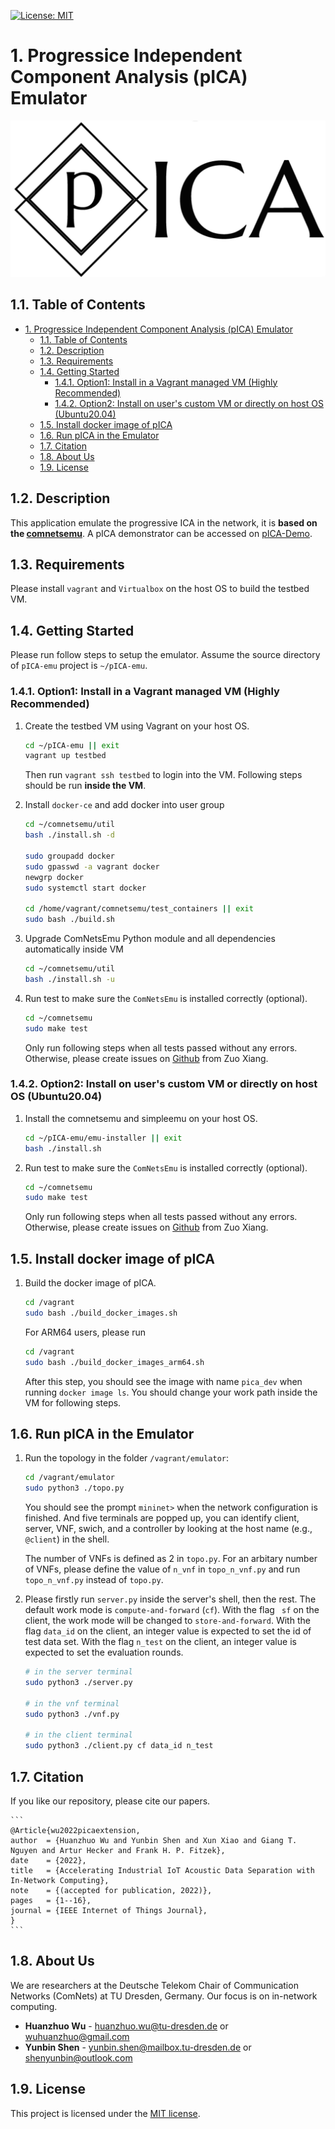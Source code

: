 [![License: MIT](https://img.shields.io/badge/License-MIT-yellow.svg)](https://opensource.org/licenses/MIT)

# 1. Progressice Independent Component Analysis (pICA) Emulator
![](image/logo.png)

## 1.1. Table of Contents
- [1. Progressice Independent Component Analysis (pICA) Emulator](#1-progressice-independent-component-analysis-pica-emulator)
  - [1.1. Table of Contents](#11-table-of-contents)
  - [1.2. Description](#12-description)
  - [1.3. Requirements](#13-requirements)
  - [1.4. Getting Started](#14-getting-started)
    - [1.4.1. Option1: Install in a Vagrant managed VM (Highly Recommended)](#141-option1-install-in-a-vagrant-managed-vm-highly-recommended)
    - [1.4.2. Option2: Install on user's custom VM or directly on host OS (Ubuntu20.04)](#142-option2-install-on-users-custom-vm-or-directly-on-host-os-ubuntu2004)
  - [1.5. Install docker image of pICA](#15-install-docker-image-of-pica)
  - [1.6. Run pICA in the Emulator](#16-run-pica-in-the-emulator)
  - [1.7. Citation](#17-citation)
  - [1.8. About Us](#18-about-us)
  - [1.9. License](#19-license)


## 1.2. Description

This application emulate the progressive ICA in the network, it is **based on the [comnetsemu](https://git.comnets.net/public-repo/comnetsemu)**.
A pICA demonstrator can be accessed on [pICA-Demo](https://huanzhuo.github.io/pICA-demo/).

## 1.3. Requirements

Please install `vagrant` and `Virtualbox` on the host OS to build the testbed VM.

## 1.4. Getting Started

Please run follow steps to setup the emulator. Assume the source directory of `pICA-emu` project is `~/pICA-emu`.

### 1.4.1. Option1: Install in a Vagrant managed VM (Highly Recommended)

1. Create the testbed VM using Vagrant on your host OS.
    ```bash
    cd ~/pICA-emu || exit
    vagrant up testbed
    ```
    Then run `vagrant ssh testbed` to login into the VM. Following steps should be run **inside the VM**.

2. Install `docker-ce` and add docker into user group
    ```bash
    cd ~/comnetsemu/util
    bash ./install.sh -d

    sudo groupadd docker
    sudo gpasswd -a vagrant docker
    newgrp docker
    sudo systemctl start docker
    
    cd /home/vagrant/comnetsemu/test_containers || exit
    sudo bash ./build.sh
    ```

<!-- 2. 
    ```bash
    sudo apt-get update
    sudo apt-get install  apt-transport-https  ca-certificates curl  software-properties-common
    curl -fsSL  https://download.docker.com/linux/ubuntu/gpg | sudo apt-key add
    sudo add-apt-repository "deb [arch=amd64]  https://download.docker.com/linux/ubuntu bionic stable" 
    sudo apt-get update
    sudo apt-get install docker-ce

    sudo groupadd docker
    sudo gpasswd -a vagrant docker
    newgrp docker

    cd /home/vagrant/comnetsemu/test_containers || exit
    sudo bash ./build.sh
    ``` -->

3. Upgrade ComNetsEmu Python module and all dependencies automatically inside VM
    ```bash
    cd ~/comnetsemu/util
    bash ./install.sh -u
    ```

4. Run test to make sure the `ComNetsEmu` is installed correctly (optional).
    ```bash
    cd ~/comnetsemu
    sudo make test
    ```
    Only run following steps when all tests passed without any errors. Otherwise, please create issues on [Github](https://github.com/stevelorenz/comnetsemu/issues) from Zuo Xiang.

### 1.4.2. Option2: Install on user's custom VM or directly on host OS (Ubuntu20.04)

1. Install the comnetsemu and simpleemu on your host OS.
    ```bash
    cd ~/pICA-emu/emu-installer || exit
    bash ./install.sh
    ```
2. Run test to make sure the `ComNetsEmu` is installed correctly (optional).
    ```bash
    cd ~/comnetsemu
    sudo make test
    ```
    Only run following steps when all tests passed without any errors. Otherwise, please create issues on [Github](https://github.com/stevelorenz/comnetsemu/issues) from Zuo Xiang.

## 1.5. Install docker image of pICA
1. Build the docker image of pICA.
    ```bash
    cd /vagrant
    sudo bash ./build_docker_images.sh
    ```
    For ARM64 users, please run
    ```bash
    cd /vagrant
    sudo bash ./build_docker_images_arm64.sh
    ```
    After this step, you should see the image with name ```pica_dev``` when running ```docker image ls```. You should change your work path inside the VM for following steps.

## 1.6. Run pICA in the Emulator
1. Run the topology in the folder ```/vagrant/emulator```:
    ```bash 
    cd /vagrant/emulator
    sudo python3 ./topo.py
    ```
    You should see the prompt `mininet>` when the network configuration is finished.
    And five terminals are popped up, you can identify client, server, VNF, swich, and a controller by looking at the host name (e.g., `@client`) in the shell.

    The number of VNFs is defined as 2 in ```topo.py```. For an arbitary number of VNFs, please define the value of ```n_vnf``` in ```topo_n_vnf.py``` and run ```topo_n_vnf.py``` instead of ```topo.py```.

3. Please firstly run `server.py` inside the server's shell, then the rest. The default work mode is ```compute-and-forward``` (```cf```). With the flag ``` sf``` on the client, the work mode will be changed to ```store-and-forward```. With the flag ```data_id``` on the client, an integer value is expected to set the id of test data set. With the flag ```n_test``` on the client, an integer value is expected to set the evaluation rounds.
    ```bash
    # in the server terminal
    sudo python3 ./server.py

    # in the vnf terminal
    sudo python3 ./vnf.py

    # in the client terminal
    sudo python3 ./client.py cf data_id n_test
    ```


## 1.7. Citation

If you like our repository, please cite our papers.

    ``` 
    @Article{wu2022picaextension,
    author  = {Huanzhuo Wu and Yunbin Shen and Xun Xiao and Giang T. Nguyen and Artur Hecker and Frank H. P. Fitzek},
    date    = {2022},
    title   = {Accelerating Industrial IoT Acoustic Data Separation with In-Network Computing},
    note    = {(accepted for publication, 2022)},
    pages   = {1--16},
    journal = {IEEE Internet of Things Journal},
    }
    ```
    
## 1.8. About Us

We are researchers at the Deutsche Telekom Chair of Communication Networks (ComNets) at TU Dresden, Germany. Our focus is on in-network computing.

* **Huanzhuo Wu** - huanzhuo.wu@tu-dresden.de or wuhuanzhuo@gmail.com
* **Yunbin Shen** - yunbin.shen@mailbox.tu-dresden.de or shenyunbin@outlook.com

## 1.9. License

This project is licensed under the [MIT license](./LICENSE).